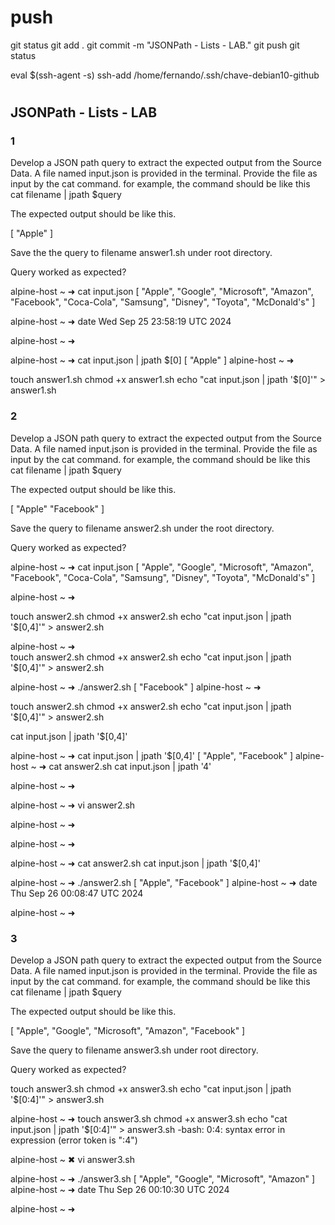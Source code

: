 
# ###################################################################################################################### 
# ###################################################################################################################### 
#  push

git status
git add .
git commit -m "JSONPath - Lists - LAB."
git push
git status


eval $(ssh-agent -s)
ssh-add /home/fernando/.ssh/chave-debian10-github


# ###################################################################################################################### 
# ###################################################################################################################### 
## JSONPath - Lists - LAB


### 1

Develop a JSON path query to extract the expected output from the Source Data.
A file named input.json is provided in the terminal. Provide the file as input by the cat command.
for example, the command should be like this cat filename | jpath $query

The expected output should be like this.

[
  "Apple"
]

Save the the query to filename answer1.sh under root directory.

Query worked as expected?



alpine-host ~ ➜  cat input.json 
[
  "Apple",
  "Google",
  "Microsoft",
  "Amazon",
  "Facebook",
  "Coca-Cola",
  "Samsung",
  "Disney",
  "Toyota",
  "McDonald's"
]

alpine-host ~ ➜  date
Wed Sep 25 23:58:19 UTC 2024

alpine-host ~ ➜  

alpine-host ~ ➜  cat input.json | jpath $[0]
[
  "Apple"
]
alpine-host ~ ➜  


touch answer1.sh
chmod +x answer1.sh
echo "cat input.json | jpath '$[0]'" > answer1.sh









### 2

Develop a JSON path query to extract the expected output from the Source Data.
A file named input.json is provided in the terminal. Provide the file as input by the cat command.
for example, the command should be like this cat filename | jpath $query

The expected output should be like this.

[
  "Apple"
  "Facebook"
]

Save the query to filename answer2.sh under the root directory.

Query worked as expected?

alpine-host ~ ➜  cat input.json 
[
  "Apple",
  "Google",
  "Microsoft",
  "Amazon",
  "Facebook",
  "Coca-Cola",
  "Samsung",
  "Disney",
  "Toyota",
  "McDonald's"
]

alpine-host ~ ➜  

touch answer2.sh
chmod +x answer2.sh
echo "cat input.json | jpath '$[0,4]'" > answer2.sh


alpine-host ~ ➜  
touch answer2.sh
chmod +x answer2.sh
echo "cat input.json | jpath '$[0,4]'" > answer2.sh

alpine-host ~ ➜  ./answer2.sh 
[
  "Facebook"
]
alpine-host ~ ➜  


touch answer2.sh
chmod +x answer2.sh
echo "cat input.json | jpath '$[0,4]'" > answer2.sh

cat input.json | jpath '$[0,4]'

alpine-host ~ ➜  cat input.json | jpath '$[0,4]'
[
  "Apple",
  "Facebook"
]
alpine-host ~ ➜  cat answer2.sh
cat input.json | jpath '4'

alpine-host ~ ➜  

alpine-host ~ ➜  vi answer2.sh

alpine-host ~ ➜  

alpine-host ~ ➜  

alpine-host ~ ➜  cat answer2.sh
cat input.json | jpath '$[0,4]'

alpine-host ~ ➜  ./answer2.sh 
[
  "Apple",
  "Facebook"
]
alpine-host ~ ➜  date
Thu Sep 26 00:08:47 UTC 2024

alpine-host ~ ➜  















### 3

Develop a JSON path query to extract the expected output from the Source Data.
A file named input.json is provided in the terminal. Provide the file as input by the cat command.
for example, the command should be like this cat filename | jpath $query

The expected output should be like this.

[
  "Apple",
  "Google",
  "Microsoft",
  "Amazon",
  "Facebook"
]

Save the query to filename answer3.sh under root directory.

Query worked as expected?

touch answer3.sh
chmod +x answer3.sh
echo "cat input.json | jpath '$[0:4]'" > answer3.sh

alpine-host ~ ➜  touch answer3.sh
chmod +x answer3.sh
echo "cat input.json | jpath '$[0:4]'" > answer3.sh
-bash: 0:4: syntax error in expression (error token is ":4")

alpine-host ~ ✖ vi answer3.sh

alpine-host ~ ➜  ./answer3.sh
[
  "Apple",
  "Google",
  "Microsoft",
  "Amazon"
]
alpine-host ~ ➜  date
Thu Sep 26 00:10:30 UTC 2024

alpine-host ~ ➜  